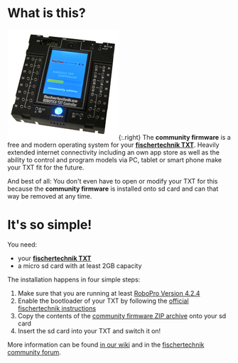 # What is this?

![fischertechnik TXT](../media/booting-CFW.png){:.right}
The **community firmware** is a free and modern operating system for your [**fischertechnik TXT**](http://www.fischertechnik.de/desktopdefault.aspx/tabid-21/39_read-309/usetemplate-2_column_pano/). Heavily extended internet connectivity including an own app store as well as the ability to control and program models via PC, tablet or smart phone make your TXT fit for the future.

And best of all: You don't even have to open or modify your TXT for this because the **community firmware** is installed onto sd card and can that way be removed at any time.

# It's so simple!

You need:
* your [**fischertechnik TXT**](http://www.fischertechnik.de/desktopdefault.aspx/tabid-21/39_read-309/usetemplate-2_column_pano/)
* a micro sd card with at least 2GB capacity

The installation happens in four simple steps:

1. Make sure that you are running at least [RoboPro Version 4.2.4](http://www.fischertechnik.de/ResourceImage.aspx?raid=10274)
1. Enable the bootloader of your TXT by following the [official fischertechnik instructions](http://www.fischertechnik.de/en/ResourceImage.aspx?raid=10279)
1. Copy the contents of the [community firmware ZIP archive](https://github.com/ftCommunity/ftcommunity-TXT/releases/download/v0.9.2/ftcommunity-txt-0.9.2.zip) onto your sd card
1. Insert the sd card into your TXT and switch it on!

More information can be found [in our wiki](https://github.com/ftCommunity/ftcommunity-TXT/wiki/%5BEN%5D-Tutorial%3A-Setting-up-the-ftcommunity-TXT-Firmware) and in the [fischertechnik community forum](https://forum.ftcommunity.de/viewforum.php?f=33).
